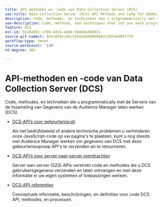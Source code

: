 ```yaml
---
title: API-methoden en -code van Data Collection Server (DCS)
seo-title: Data Collection Server (DCS) API Methods and Code for Adobe Audience Manager (AAM)
description: Code, methodes, en technieken die u programmatically met de Servers van de Inzameling van Gegevens van de Audience Manager laten werken (DCS).
seo-description: Code, methods, and techniques that let you work programmatically with the Audience Manager Data Collection Servers (DCS).
feature: DCS
exl-id: be18a59c-c70d-4dcb-ae84-58ab0a3b8921
source-git-commit: 4d3c859cc4dc5294286680b0e63c287e0409f7fd
workflow-type: tm+mt
source-wordcount: '139'
ht-degree: 46%

---
```


# API-methoden en -code van Data Collection Server (DCS) 

Code, methodes, en technieken die u programmatically met de Servers van de Inzameling van Gegevens van de Audience Manager laten werken (DCS).

* [DCS-API’s voor gebeurteniscall](/help/using/api/dcs-intro/dcs-event-calls/dcs-event-calls.md)

   Als het bedrijfsbeleid of andere technische problemen u verhinderen onze JavaScript-code op uw pagina&#39;s te plaatsen, kunt u nog steeds met Audience Manager werken om gegevens van DCS met deze gebeurtenisoproep API&#39;s te verzenden en te retourneren.

* [DCS-API’s voor server-naar-server overdrachten](/help/using/api/dcs-intro/dcs-s2s/dcs-s2s.md)

   Server-aan-server (S2S) APIs verstrekt code en methodes die u DCS gebruikersgegevens verzenden en laten ontvangen en met deze informatie in uw eigen systemen of toepassingen werken.

* [DCS-API-referenties ](/help/using/api/dcs-intro/dcs-api-reference/dcs-api-methods.md)

   Conceptuele informatie, beschrijvingen, en definities voor code DCS API, methodes, en processen.
